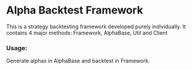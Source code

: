 # Alpha Backtest Framework
 This is a strategy backtesting framework developed purely individually.
 It contains 4 major methods: Framework, AlphaBase, Util and Client
 
### Usage:
 Generate alphas in AlphaBase and backtest in Framework.
